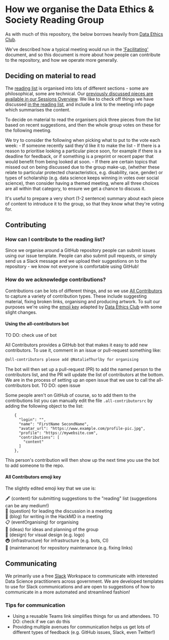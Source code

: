 
# How we organise the Data Ethics & Society Reading Group

As with much of this repository, the below borrows heavily from [Data Ethics Club](https://github.com/very-good-science/data-ethics-club).

We've described how a typical meeting would run in the ['Facilitating'](./facilitating.md) document, and so this document is more about how people can contribute to the repository, and how we operate more generally.

## Deciding on material to read

The [reading list](./../READING-LIST.md) is organised into lots of different sections - some are philosophical, some are technical. Our [previously discussed pieces are available in our Sessions Overview](./../SESSIONS.md). We like to check off things we have discussed [in the reading list](./../READING-LIST.md), and include a link to the meeting info page which summarises the content.  

To decide on material to read the organisers pick three pieces from the list based on recent suggestions, and then the whole group votes on these for the following meeting.

We try to consider the following when picking what to put to the vote each week:
    - If someone recently said they'd like it to make the list
    - If there is a reason to prioritise looking a particular piece soon, for example if there is a deadline for feedback, or if something is a preprint or recent paper that would benefit from being looked at soon.
    - If there are certain topics that missed out on being discussed due to the group make-up, (whether these relate to particular protected characteristics, e.g. disability, race, gender) or types of scholarship (e.g. data science keeps winning in votes over social science), then consider having a themed meeting, where all three choices are all within that category, to ensure we get a chance to discuss it.

It's useful to prepare a very short (1-2 sentence) summary about each piece of content to introduce it to the group, so that they know what they're voting for.

## Contributing

### How can I contribute to the reading list?

Since we organise around a GitHub repository people can submit issues using our issue template. People can also submit pull requests, or simply send us a Slack message and we upload their suggestions on to the repository - we know not everyone is comfortable using GitHub!

### How do we acknowledge contributions?

Contributions can be lots of different things, and so we use [All Contributors](https://allcontributors.org/) to capture a variety of contribution types. These include suggesting material, fixing broken links, organising and producing artwork. To suit our purposes we're using the [emoji key](#all-contributors-emoji-key) adapted by [Data Ethics Club](https://github.com/very-good-science/data-ethics-club) with some slight changes.  

#### Using the all-contributors bot

TO DO: check use of bot

All Contributors provides a GitHub bot that makes it easy to add new contributors.
To use it, comment in an issue or pull-request something like:  

```markdown
@all-contributors please add @NatalieThurlby for organising  
```

The bot will then set up a pull-request (PR) to add the named person to the contributors list, and the PR will update the list of contributors at the bottom. We are in the process of setting up an open issue that we use to call the all-contributors bot. TO DO: open issue

Some people aren't on GitHub of course, so to add them to the contributions list you can manually edit the file `.all-contributorsrc` by adding the following object to the list:  

```
    {
      "login": "",
      "name": "FirstName SecondName",
      "avatar_url": "https://www.example.com/profile-pic.jpg",
      "profile": "https://mywebsite.com",
      "contributions": [
        "content"
      ]
    },
```

This person's contribution will then show up the next time you use the bot to add someone to the repo.  

#### All Contributors emoji key

The slightly edited emoji key that we use is:

🖋 (content) for submitting suggestions to the "reading" list (suggestions can be any medium!)  
💬 (question) for leading the discussion in a meeting  
📝 (blog) for writing in the HackMD in a meeting  
📋 (eventOrganising) for organising  
🤔 (ideas) for ideas and planning of the group  
🎨 (design) for visual design (e.g. logo)  
🚇 (infrastructure) for infrastructure (e.g. bots, CI)  
🚧 (maintenance) for repository maintenance (e.g. fixing links)  

## Communicating

We primarily use a free [Slack](https://slack.com/) Workspace to communicate with interested Data Science practitioners across government. We are developed templates to use for Slack communications and are open to suggestions of how to communicate in a more automated and streamlined fashion!

### Tips for communication

- Using a reusable Teams link simplifies things for us and attendees. TO DO: check if we can do this
- Providing multiple avenues for communication helps us get lots of different types of feedback (e.g. GitHub issues, Slack, even Twitter!)
